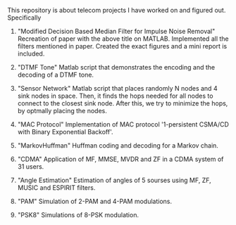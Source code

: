 This repository is about telecom projects I have worked on and figured out. Specifically

1. "Modified Decision Based Median Filter for Impulse Noise Removal"
   Recreation of paper with the above title on MATLAB. Implemented all the filters mentioned in paper. Created the exact figures and a        mini report is included.

2. "DTMF Tone"
   Matlab script that demonstrates the encoding and the decoding of a DTMF tone.
   
3. "Sensor Network"
   Matlab script that places randomly N nodes and 4 sink nodes in space. Then, it finds the hops needed for all nodes to connect to the      closest sink node. After this, we try to minimize the hops, by optmally placing the nodes.
   
4. "MAC Protocol"
   Implementation of MAC protocol '1-persistent CSMA/CD with Binary Exponential Backoff'.

5. "MarkovHuffman"
   Huffman coding and decoding for a Markov chain.

6. "CDMA"
    Application of MF, MMSE, MVDR and ZF in a CDMA system of 31 users.
    
7. "Angle Estimation"
   Estimation of angles of 5 sourses using MF, ZF, MUSIC and ESPIRIT filters.

8. "PAM"
   Simulation of 2-PAM and 4-PAM modulations.
   
9. "PSK8"
   Simulations of 8-PSK modulation.

